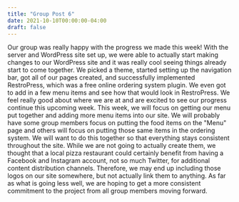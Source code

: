 ```yaml
---
title: "Group Post 6"
date: 2021-10-10T00:00:00-04:00
draft: false
---
```


Our group was really happy with the progress we made this week! With the server and WordPress site set up, we were able to actually start making changes to our 
WordPress site and it was really cool seeing things already start to come together. We picked a theme, started setting up the navigation bar, got all of our pages created, 
and successfully implemented RestroPress, which was a free online ordering system plugin. We even got to add in a few menu items and see how that would look in 
RestroPress. We feel really good about where we are at and are excited to see our progress continue this upcoming week. This week, we will focus on getting our menu 
put together and adding more menu items into our site. We will probably have some group members focus on putting the food items on the "Menu" page and others will focus on putting 
those same items in the ordering system. We will want to do this together so that everything stays consistent throughout the site. While we are not going to actually
create them, we thought that a local pizza restaurant could certainly benefit from having a Facebook and Instagram account, not so much Twitter, for additional
content distribution channels. Therefore, we may end up including those logos on our site somewhere, but not actually link them to anything. As far as what is going
less well, we are hoping to get a more consistent commitment to the project from all group members moving forward. 
